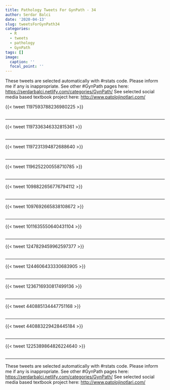 ```yaml
---
title: Pathology Tweets For GynPath - 34
author: Serdar Balci
date: '2020-04-13'
slug: tweetsForGynPath34
categories:
  - R
  - tweets
  - pathology
  - GynPath
tags: []
image:
  caption: ''
  focal_point: ''
---
```



These tweets are selected automatically with #rstats code. Please inform me if any is inappropriate.
See other #GynPath pages here: https://serdarbalci.netlify.com/categories/GynPath/ 
See selected social media based textbook project here: http://www.patolojinotlari.com/

{{< tweet 1197593788236980225 >}}
<br>
<br>
<hr>
{{< tweet 1197336346332815361 >}}
<br>
<br>
<hr>
{{< tweet 1197231394872688640 >}}
<br>
<br>
<hr>
{{< tweet 1196252200558710785 >}}
<br>
<br>
<hr>
{{< tweet 1098822656776794112 >}}
<br>
<br>
<hr>
{{< tweet 1097692665838108672 >}}
<br>
<br>
<hr>
{{< tweet 1011635550640431104 >}}
<br>
<br>
<hr>
{{< tweet 1247829459962597377 >}}
<br>
<br>
<hr>
{{< tweet 1244606433330683905 >}}
<br>
<br>
<hr>
{{< tweet 1236716930817499136 >}}
<br>
<br>
<hr>
{{< tweet 440885134447751168 >}}
<br>
<br>
<hr>
{{< tweet 440883229428445184 >}}
<br>
<br>
<hr>
{{< tweet 1225389864826224640 >}}
<br>
<br>
<hr>


These tweets are selected automatically with #rstats code. Please inform me if any is inappropriate.
See other #GynPath pages here: https://serdarbalci.netlify.com/categories/GynPath/ 
See selected social media based textbook project here: http://www.patolojinotlari.com/
